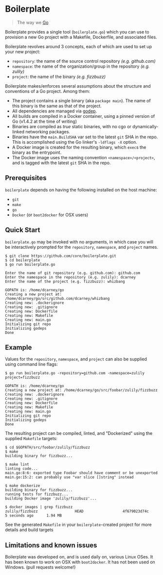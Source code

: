 # Boilerplate

> The way we [Go](http://golang.org/)

Boilerplate provides a single tool (`boilerplate.go`) which you can use to provision a
new Go project with a Makefile, Dockerfile, and associated files.

Boilerplate revolves around 3 concepts, each of which are used to set up your new project:

* `repository`: the name of the source control repository _(e.g. github.com)_
* `namespace`: the name of the organization/group in the repository _(e.g. zulily)_
* `project`: the name of the binary _(e.g. fizzbuzz)_

Boilerplate makes/enforces several assumptions about the structure and conventions of a Go project.  Among them:

* The project contains a single binary (aka `package main`).  The name of this binary is the same as that of the project.
* All dependencies are managed via [godep](https://github.com/tools/godep).
* All builds are compiled in a Docker container, using a pinned version of Go (v1.4.2 at the time of writing)
* Binaries are compiled as *true* static binaries, with no cgo or dynamically-linked networking packages.
* Binaries have the `main.BuildSHA` var set to the latest `git` SHA in the repo.  This is accomplished using the Go linker's `-ldflags -X` option.
* A Docker image is created for the resulting binary, which `exec`s the binary as the entrypoint.
* The Docker image uses the naming convention `<namespace>/<project>`, and is tagged with the latest `git` SHA in the repo.

## Prerequisites

`boilerplate` depends on having the following installed on the host machine:

* `git`
* `make`
* `go`
* `Docker` (or `boot2docker` for OSX users)

## Quick Start

`boilerplate.go` may be invoked with no arguments, in which case you will be
interactively prompted for the `repository`, `namespace`, and `project` names.

    $ git clone https://github.com/core/boilerplate.git
    $ cd boilerplate
    $ go run boilerplate.go

    Enter the name of git repository (e.g. github.com): github.com
    Enter the namespace in the repository (e.g. zulily): dcarney
    Enter the name of the project (e.g. fizzbuzz): whizbang

    GOPATH is: /home/dcarney/go
    Creating a new project at: /home/dcarney/go/src/github.com/dcarney/whizbang
    Creating new: .dockerignore
    Creating new: .gitignore
    Creating new: Dockerfile
    Creating new: Makefile
    Creating new: main.go
    Initializing git repo
    Initializing godeps
    Done

## Example

Values for the `repository`, `namespace`, and `project` can also be supplied using command line flags:

    $ go run boilerplate.go -repository=github.com -namespace=zulily project=fizzbuzz

    GOPATH is: /home/dcarney/go
    Creating a new project at: /home/dcarney/go/src/foobar/zulily/fizzbuzz
    Creating new: .dockerignore
    Creating new: .gitignore
    Creating new: Dockerfile
    Creating new: Makefile
    Creating new: main.go
    Initializing git repo
    Initializing godeps
    Done

The resulting project can be compiled, linted, and "Dockerized" using the supplied `Makefile` targets:

    $ cd $GOPATH/src/foobar/zulily/fizzbuzz
    $ make
    building binary for fizzbuzz...

    $ make lint
    linting code...
    main.go:8:6: exported type Foobar should have comment or be unexported
    main.go:15:2: can probably use "var slice []string" instead

    $ make dockerize
    building binary for fizzbuzz...
    running tests for fizzbuzz...
    building Docker image 'zulily/fizzbuzz'...

    $ docker images | grep fizzbuzz
    zulily/fizzbuzz                 HEAD                  4f679023d74c        5 seconds ago      1.94 MB

See the generated `Makefile` in your `boilerplate`-created project for more details and build targets

## Limitations and known issues

Boilerplate was developed on, and is used daily on, various Linux OSes.  It has been known to work on OSX with `boot2docker`. It has not been used on Windows. (pull requests welcome!)
